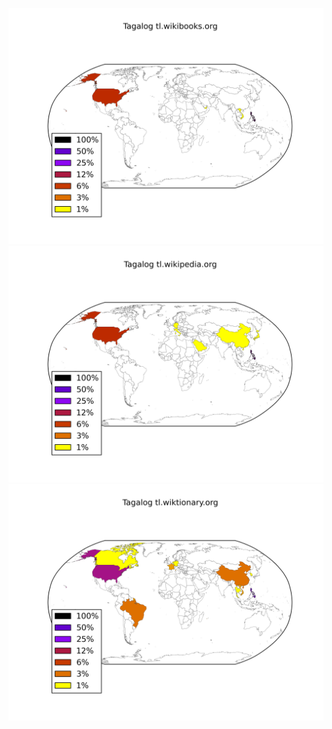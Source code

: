 ![](images/Tagalog-tl.wikibooks.org.png)
![](images/Tagalog-tl.wikipedia.org.png)
![](images/Tagalog-tl.wiktionary.org.png)
